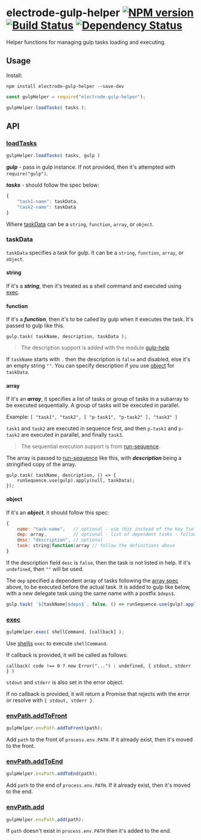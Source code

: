 # electrode-gulp-helper [![NPM version][npm-image]][npm-url] [![Build Status][travis-image]][travis-url] [![Dependency Status][daviddm-image]][daviddm-url]

Helper functions for managing gulp tasks loading and executing.

## Usage

Install:

```
npm install electrode-gulp-helper --save-dev
```

```js
const gulpHelper = require("electrode-gulp-helper");

gulpHelper.loadTasks( tasks );
```

## API

### [loadTasks](#loadtasks)

```js
gulpHelper.loadTasks( tasks, gulp )
```

***gulp*** - pass in gulp instance.  If not provided, then it's attempted with `require("gulp")`.

***tasks*** - should follow the spec below:

```js
{
    "task1-name": taskData,
    "task2-name": taskData
}
```

Where [taskData](#taskdata) can be a `string`, `function`, `array`, or `object`.

### taskData

`taskData` specifies a task for gulp.  It can be a `string`, `function`, `array`, or `object`.

#### string

If it's a ***string***, then it's treated as a shell command and executed using [exec](#exec).

#### function

If it's a ***function***, then it's to be called by gulp when it executes the task.  It's passed to gulp like this.

```
gulp.task( taskName, description, taskData );
```

> The description support is added with the module [gulp-help]

If `taskName` starts with `.` then the description is `false` and disabled, else it's an empty string `""`.  You can specify description if you use [object](#object) for `taskData`. 


#### array

If it's an ***array***, it specifies a list of tasks or group of tasks in a subarray to be executed sequentially.  A group of tasks will be executed in parallel.

Example: `[ "task1", "task2", [ "p-task1", "p-task2" ], "task3" ]`

`task1` and `task2` are executed in sequence first, and then `p-task1` and `p-task2` are executed in parallel, and finally `task3`.

> The sequential execution support is from [run-sequence].

The array is passed to [run-sequence] like this, with ***description*** being a stringified copy of the array.

```
gulp.task( taskName, description, () => {
    runSequence.use(gulp).apply(null, taskData);
});
```

#### object

If it's an ***object***, it should follow this spec:

```js
{
    name: "task-name",   // optional - use this instead of the key field for task name
    dep: array,          // optional - list of dependent tasks - follow definition above
    desc: "description", // optional
    task: string|function|array // follow the definitions above
}
```

If the description field `desc` is `false`, then the task is not listed in help.  If it's `undefined`, then `""` will be used.

The `dep` specified a dependent array of tasks following the [array spec](#array) above, to be executed before the actual task.  It is added to gulp like below, with a new delegate task using the same name with a postfix `$deps$`.

```js
gulp.task( `${taskName}$deps$`, false, () => runSequence.use(gulp).apply(null, taskData.dep) );
```

### [exec](#exec)

```js
gulpHelper.exec( shellCommand, [callback] );
```

Use [shelljs] `exec` to execute `shellCommand`.

If callback is provided, it will be called as follows:

`callback( code !== 0 ? new Error("...") : undefined, { stdout, stderr } )`

`stdout` and `stderr` is also set in the error object.

If no callback is provided, it will return a Promise that rejects with the error or resolve with `{ stdout, stderr }`.

### [envPath.addToFront](#envpathaddtofront)

```js
gulpHelper.envPath.addToFront(path);
```

Add `path` to the front of `process.env.PATH`.  If it already exist, then it's moved to the front.

### [envPath.addToEnd](#envpathaddtoend)

```js
gulpHelper.envPath.addToEnd(path);
```

Add `path` to the end of `process.env.PATH`.  If it already exist, then it's moved to the end.

### [envPath.add](#envpathadd)

```js
gulpHelper.envPath.add(path);
```

If `path` doesn't exist in `process.env.PATH` then it's added to the end.


[gulp-help]: https://github.com/chmontgomery/gulp-help
[run-sequence]: https://github.com/OverZealous/run-sequence
[shelljs]: https://github.com/shelljs/shelljs
[npm-image]: https://badge.fury.io/js/electrode-gulp-helper.svg
[npm-url]: https://npmjs.org/package/electrode-gulp-helper
[travis-image]: https://travis-ci.org/electrode-io/electrode-gulp-helper.svg?branch=master
[travis-url]: https://travis-ci.org/electrode-io/electrode-gulp-helper
[daviddm-image]: https://david-dm.org/electrode-io/electrode-gulp-helper.svg?theme=shields.io
[daviddm-url]: https://david-dm.org/electrode-io/electrode-gulp-helper
